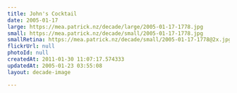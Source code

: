 ```yaml
---
title: John's Cocktail
date: 2005-01-17
large: https://mea.patrick.nz/decade/large/2005-01-17-1778.jpg
small: https://mea.patrick.nz/decade/small/2005-01-17-1778.jpg
smallRetina: https://mea.patrick.nz/decade/small/2005-01-17-1778@2x.jpg
flickrUrl: null
photoId: null
createdAt: 2011-01-30 11:07:17.574333
updatedAt: 2005-01-23 03:55:08
layout: decade-image

---
```


